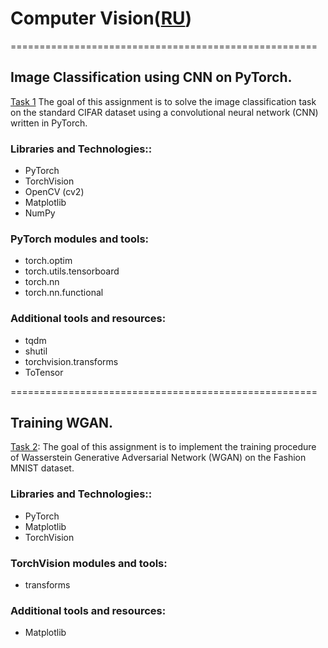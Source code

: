 # Computer Vision([RU](https://github.com/termik88/projects_ml/blob/main/computer_vision/README.ru.md))
=====================================================
## Image Classification using CNN on PyTorch.

[Task 1](https://github.com/termik88/projects_ml/blob/main/computer_vision/project_1.ipynb) The goal of this assignment is to solve the image classification task on the standard CIFAR dataset using a convolutional neural network (CNN) written in PyTorch.

### Libraries and Technologies::

- PyTorch
- TorchVision
- OpenCV (cv2)
- Matplotlib
- NumPy

### PyTorch modules and tools:

- torch.optim
- torch.utils.tensorboard
- torch.nn 
- torch.nn.functional 

### Additional tools and resources:

- tqdm 
- shutil 
- torchvision.transforms 
- ToTensor 

=====================================================
## Training WGAN.

[Task 2](https://github.com/termik88/projects_ml/blob/main/computer_vision/project_2.ipynb): The goal of this assignment is to implement the training procedure of Wasserstein Generative Adversarial Network (WGAN) on the Fashion MNIST dataset.

### Libraries and Technologies::

- PyTorch
- Matplotlib
- TorchVision

### TorchVision modules and tools:

- transforms

### Additional tools and resources:

- Matplotlib 
